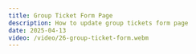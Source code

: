 ```yaml
---
title: Group Ticket Form Page
description: How to update group tickets form page
date: 2025-04-13
video: /video/26-group-ticket-form.webm
---
```


